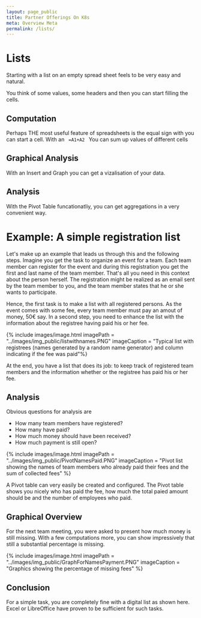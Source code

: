 ```yaml
---
layout: page_public
title: Partner Offerings On K8s
meta: Overview Meta
permalink: /lists/
---
```


# Lists

Starting with a list on an empty spread sheet feels to be very easy and natural.

You think of some values, some headers and then you can start filling the cells.


## Computation

Perhaps THE most useful feature of spreadsheets is the equal sign with you can start a cell.
With an 
<code>
=A1+A2
</code>
You can sum up values of different cells


## Graphical Analysis

With an Insert and Graph you can get a vizalisation of your data.


## Analysis

With the Pivot Table funcationatliy, you can get aggregations in a very convenient way.


# Example: A simple registration list

Let's make up an example that leads us through this and the following steps.
Imagine you get the task to organize an event for a team. 
Each team member can register for the event and during this registration you get the first and last name of the team member. That's all you need in this context about the person herself.
The registration might be realized as an email sent by the team member to you, and the team member states that he or she wants to participate.

Hence, the first task is to make a list with all registered persons.
As the event comes with some fee, every team member must pay an amout of money, 50€ say.
In a second step, you need to enhance the list with the information about the registree having paid his or her fee.


{% include images/image.html imagePath = "../images/img_public/listwithnames.PNG" imageCaption =  "Typical list with registrees (names generated by a random name generator) and column indicating if the fee was paid"%}

At the end, you have a list that does its job: to keep track of registered team members and the information whether or the registree has paid his or her fee.



## Analysis

Obvious questions for analysis are
- How many team members have registered?
- How many have paid?
- How much money should have been received?
- How much payment is still open?



{% include images/image.html imagePath = "../images/img_public/PivotNamesPaid.PNG" imageCaption = 
"Pivot list showing the names of team members who already paid their fees and the sum of collected fees" %}

A Pivot table can very easily be created and configured. 
The Pivot table shows you nicely who has paid the fee, how much the total paied amount should be and the number of employees who paid.


## Graphical Overview

For the next team meeting, you were asked to present how much money is still missing.
With a few computations more, you can show impressively that still a substantial percentage is missing.

{% include images/image.html imagePath = "../images/img_public/GraphForNamesPayment.PNG" imageCaption = "Graphics showing the percentage of missing fees" %}


## Conclusion

For a simple task, you are completely fine with a digital list as shown here. 
Excel or LibreOffice have proven to be sufficient for such tasks.




























